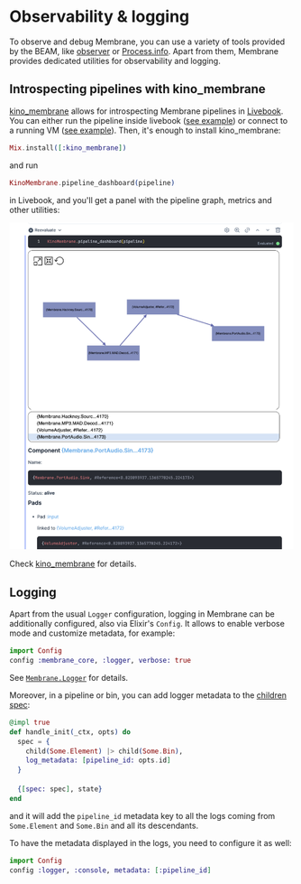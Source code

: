 # Observability & logging

To observe and debug Membrane, you can use a variety of tools provided by the BEAM, like [observer](https://www.erlang.org/doc/man/observer.html) or [Process.info](https://hexdocs.pm/elixir/1.15.5/Process.html#info/1). Apart from them, Membrane provides dedicated utilities for observability and logging.

## Introspecting pipelines with kino_membrane

[kino_membrane](https://github.com/membraneframework/kino_membrane) allows for introspecting Membrane pipelines in [Livebook](https://livebook.dev). You can either run the pipeline inside livebook ([see example](https://hexdocs.pm/kino_membrane/pipeline_in_livebook.html)) or connect to a running VM ([see example](https://hexdocs.pm/kino_membrane/connect_to_node.html)). Then, it's enough to install kino_membrane:

```elixir
Mix.install([:kino_membrane])
```

and run

```elixir
KinoMembrane.pipeline_dashboard(pipeline)
```

in Livebook, and you'll get a panel with the pipeline graph, metrics and other utilities:

![Kino Membrane](assets/images/kino_membrane.png)

Check [kino_membrane](https://github.com/membraneframework/kino_membrane) for details.

## Logging

Apart from the usual `Logger` configuration, logging in Membrane can be additionally configured, also via Elixir's `Config`. It allows to enable verbose mode and customize metadata, for example:

```elixir
import Config
config :membrane_core, :logger, verbose: true
```

See [`Membrane.Logger`](https://hexdocs.pm/membrane_core/Membrane.Logger.html) for details.

Moreover, in a pipeline or bin, you can add logger metadata to the [children spec](https://hexdocs.pm/membrane_core/Membrane.ChildrenSpec.html):

```elixir
@impl true
def handle_init(_ctx, opts) do
  spec = {
    child(Some.Element) |> child(Some.Bin),
    log_metadata: [pipeline_id: opts.id]
  }

  {[spec: spec], state}
end
```

and it will add the `pipeline_id` metadata key to all the logs coming from `Some.Element` and `Some.Bin` and all its descendants.

To have the metadata displayed in the logs, you need to configure it as well:
```elixir
import Config
config :logger, :console, metadata: [:pipeline_id]
```
